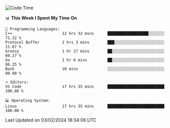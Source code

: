 
<!--START_SECTION:waka-->
![Code Time](http://img.shields.io/badge/Code%20Time-1%2C579%20hrs%2027%20mins-blue)

📊 **This Week I Spent My Time On** 

```text
💬 Programming Languages: 
C++                      12 hrs 32 mins      ██████████████████░░░░░░░   71.32 % 
Protocol Buffer          2 hrs 3 mins        ███░░░░░░░░░░░░░░░░░░░░░░   11.67 % 
Groovy                   1 hr 27 mins        ██░░░░░░░░░░░░░░░░░░░░░░░   08.27 % 
Go                       1 hr 6 mins         ██░░░░░░░░░░░░░░░░░░░░░░░   06.25 % 
Bash                     10 mins             ░░░░░░░░░░░░░░░░░░░░░░░░░   00.98 % 

🔥 Editors: 
VS Code                  17 hrs 35 mins      █████████████████████████   100.00 % 

💻 Operating System: 
Linux                    17 hrs 35 mins      █████████████████████████   100.00 % 
```


 Last Updated on 03/02/2024 18:34:06 UTC
<!--END_SECTION:waka-->

